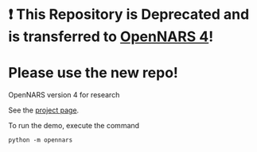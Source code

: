 #  ❗ This Repository is Deprecated and is transferred to [OpenNARS 4](https://github.com/opennars/OpenNARS-4)!

# Please use the new repo!


OpenNARS version 4 for research

See the [project page](https://bowen-xu.github.io/OpenNARS-4/).

To run the demo, execute the command
```
python -m opennars
```